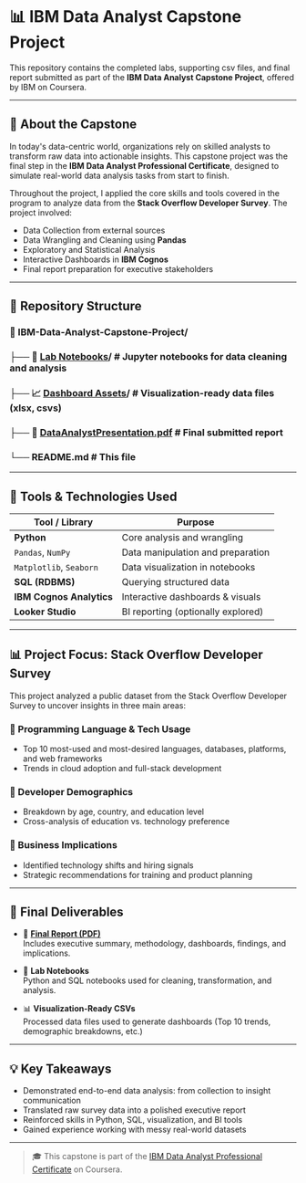 # 📊 IBM Data Analyst Capstone Project

This repository contains the completed labs, supporting csv files, and final report submitted as part of the **IBM Data Analyst Capstone Project**, offered by IBM on Coursera.

---

## 📌 About the Capstone

In today's data-centric world, organizations rely on skilled analysts to transform raw data into actionable insights. This capstone project was the final step in the **IBM Data Analyst Professional Certificate**, designed to simulate real-world data analysis tasks from start to finish.

Throughout the project, I applied the core skills and tools covered in the program to analyze data from the **Stack Overflow Developer Survey**. The project involved:

- Data Collection from external sources  
- Data Wrangling and Cleaning using **Pandas**  
- Exploratory and Statistical Analysis  
- Interactive Dashboards in **IBM Cognos**  
- Final report preparation for executive stakeholders  

---

## 📂 Repository Structure
### 📁 IBM-Data-Analyst-Capstone-Project/
### ├── 📓 [Lab Notebooks](Completed%20Labs)/ # Jupyter notebooks for data cleaning and analysis
### ├── 📈 [Dashboard Assets](Dashboard%20Assets)/ # Visualization-ready data files (xlsx, csvs)
### ├── 📄 [DataAnalystPresentation.pdf](DataAnalystPresentation.pdf) # Final submitted report
### └── README.md # This file

---

## 🧪 Tools & Technologies Used

| Tool / Library            | Purpose                             |
|--------------------------|-------------------------------------|
| **Python**               | Core analysis and wrangling         |
| `Pandas`, `NumPy`        | Data manipulation and preparation   |
| `Matplotlib`, `Seaborn`  | Data visualization in notebooks     |
| **SQL (RDBMS)**          | Querying structured data            |
| **IBM Cognos Analytics** | Interactive dashboards & visuals    |
| **Looker Studio**        | BI reporting (optionally explored)  |

---

## 📊 Project Focus: Stack Overflow Developer Survey

This project analyzed a public dataset from the Stack Overflow Developer Survey to uncover insights in three main areas:

### 🔹 Programming Language & Tech Usage
- Top 10 most-used and most-desired languages, databases, platforms, and web frameworks
- Trends in cloud adoption and full-stack development

### 🔹 Developer Demographics
- Breakdown by age, country, and education level
- Cross-analysis of education vs. technology preference

### 🔹 Business Implications
- Identified technology shifts and hiring signals
- Strategic recommendations for training and product planning

---

## 📝 Final Deliverables

- 📄 **[Final Report (PDF)](DataAnalystPresentation.pdf)**  
  Includes executive summary, methodology, dashboards, findings, and implications.

- 🧪 **Lab Notebooks**  
  Python and SQL notebooks used for cleaning, transformation, and analysis.

- 📊 **Visualization-Ready CSVs**  
  Processed data files used to generate dashboards (Top 10 trends, demographic breakdowns, etc.)

---

## 💡 Key Takeaways

- Demonstrated end-to-end data analysis: from collection to insight communication  
- Translated raw survey data into a polished executive report  
- Reinforced skills in Python, SQL, visualization, and BI tools  
- Gained experience working with messy real-world datasets

---

> 🎓 This capstone is part of the [IBM Data Analyst Professional Certificate](https://www.coursera.org/professional-certificates/ibm-data-analyst) on Coursera.

